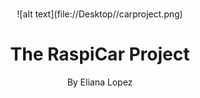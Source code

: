 <br />
 <p align="center">
    ![alt text](file://Desktop//carproject.png)    
    <h1 align="center">The RaspiCar Project</h1>
    <p align="center" class="h6">By Eliana Lopez</p>
    <p align="center"></p>
 </p>


